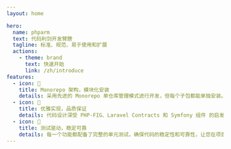 ```yaml
---
layout: home

hero:
  name: phparm
  text: 代码利剑开发臂膀
  tagline: 标准、规范、易于使用和扩展
  actions:
    - theme: brand
      text: 快速开始
      link: /zh/introduce
features:
  - icon: 🚀
    title: Monorepo 架构，模块化安装
    details: 采用先进的 Monorepo 单仓库管理模式进行开发，但每个子包都能单独安装。您可以根据项目需求，精准引入所需工具，避免不必要的依赖负担。
  - icon: 💎
    title: 优雅实现，品质保证
    details: 代码设计深受 PHP-FIG、Laravel Contracts 和 Symfony 组件 的启发，在保证接口清晰和扩展性的同时，力求实现简洁、健壮。我们坚持命名规范且简短，让您的代码清晰易读。
  - icon: 🧪
    title: 测试驱动，稳定可靠
    details: 每一个功能都配备了完整的单元测试，确保代码的稳定性和可靠性，让您在项目中可以放心使用。
---
```

